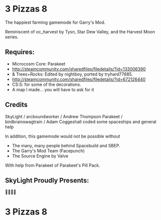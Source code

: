 # 3 Pizzas 8

The happiest farming gamemode for Garry's Mod.

Reminiscent of oc_harvest by Tysn, Star Dew Valley, and the Harvest Moon series.

## Requires:   
- Microcosm Core: Parakeet
- http://steamcommunity.com/sharedfiles/filedetails/?id=133006390
- & Trees+Rocks: Edited by nightboy, ported by tryhard77885.
- http://steamcommunity.com/sharedfiles/filedetails/?id=672126440
- CS:S: for some of the decorations.
- A map I made... you will have to ask for it

## Credits
SkyLight / arcboundworker		/ Andrew Thompson
Parakeet / birdbrainswagtrain	/ Adam Coggeshall coded some spaceships and general help

In addition, this gamemode would not be possible without
- The many, many people behind Spacebuild and SBEP.
- The Garry's Mod Team (Facepunch)
- The Source Engine by Valve

With help from Parakeet of Parakeet's Pill Pack.

## SkyLight Proudly Presents:

🍕🍕🍕😋
# 3 Pizzas 8
